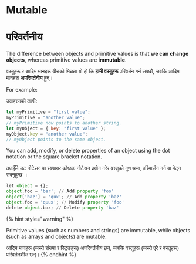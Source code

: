 # Mutable

# परिवर्तनीय 

The difference between objects and primitive values is that **we can change objects**, whereas primitive values are **immutable**.

वस्तुहरू र आदिम मानहरू बीचको भिन्नता यो हो कि **हामी वस्तुहरू** परिवर्तन गर्न सक्छौं, जबकि आदिम मानहरू **अपरिवर्तनीय** हुन्।

For example:

उदाहरणको लागी:

```javascript
let myPrimitive = "first value";
myPrimitive = "another value";
// myPrimitive now points to another string.
let myObject = { key: "first value" };
myObject.key = "another value";
// myObject points to the same object.
```

You can add, modify, or delete properties of an object using the dot notation or the square bracket notation.

तपाईँले डट नोटेसन वा स्क्वायर कोष्ठक नोटेसन प्रयोग गरेर वस्तुको गुण थप्न, परिमार्जन गर्न वा मेट्न सक्नुहुन्छ ।

```python
let object = {};
object.foo = 'bar'; // Add property 'foo'
object['baz'] = 'qux'; // Add property 'baz'
object.foo = 'quux'; // Modify property 'foo'
delete object.baz; // Delete property 'baz'
```

{% hint style="warning" %}


Primitive values (such as numbers and strings) are immutable, while objects (such as arrays and objects) are mutable.

आदिम मानहरू (जस्तै संख्या र स्ट्रिङहरू) अपरिवर्तनीय छन्, जबकि वस्तुहरू (जस्तै एरे र वस्तुहरू) परिवर्तनशील छन्।
{% endhint %}
